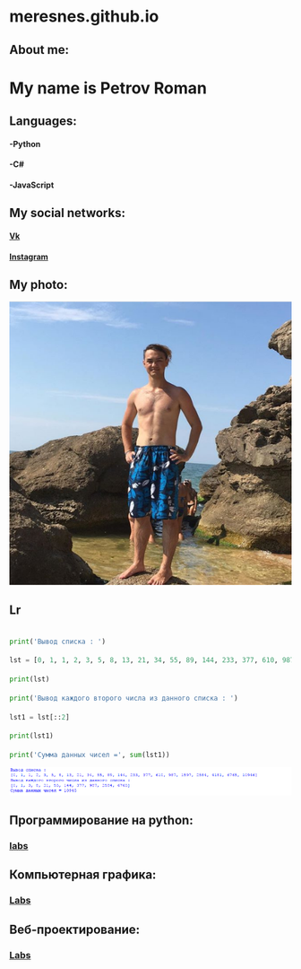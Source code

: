 ﻿# meresnes.github.io


## About me:


# My name is Petrov Roman



## Languages:

#### -Python  

#### -C#    

#### -JavaScript



## My social networks:

#### [Vk](https://vk.com/ramzess7878)  

#### [Instagram](https://www.instagram.com/meresnes/)
  


## My photo:
!['Ph'](https://github.com/meresnes/meresnes.github.io/raw/master/Pic/My.png)



## Lr
```python

print('Вывод списка : ')

lst = [0, 1, 1, 2, 3, 5, 8, 13, 21, 34, 55, 89, 144, 233, 377, 610, 987, 1597, 2584, 4181, 6765, 10946]

print(lst)

print('Вывод каждого второго числа из данного списка : ')

lst1 = lst[::2]

print(lst1)

print('Сумма данных чисел =', sum(lst1))


```

 
!['Lr'](https://github.com/meresnes/meresnes.github.io/raw/master/Pic/Lr.png)


## Программирование на python:  
### [labs](https://github.com/meresnes/meresnes.github.io/raw/master/prog_3)
## Компьютерная графика:  
### [Labs](https://github.com/meresnes/meresnes.github.io/raw/master/Graphic/Labs)
## Веб-проектирование:  
### [Labs](https://github.com/meresnes/meresnes.github.io/raw/master/web) 

